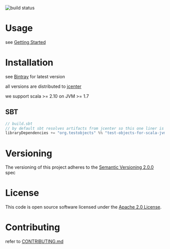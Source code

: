 ![build status](https://travis-ci.org/test-objects/test-objects-for-scala-jvm1.7.svg?branch=master)

# Usage
see [Getting Started](docs/GettingStarted.md)

# Installation
see [Bintray](https://bintray.com/test-objects/maven/test-objects-for-scala-jvm1.7) for latest version

all versions are distributed to [jcenter](https://bintray.com/bintray/jcenter)

we support scala >= 2.10 on JVM >= 1.7

## SBT

```SCALA
// build.sbt
// by default sbt resolves artifacts from jcenter so this one liner is all that's needed : ) 
libraryDependencies += "org.testobjects" %% "test-objects-for-scala-jvm1-7" % testObjectsForScalaJvm1_7Version

```

# Versioning

The versioning of this project adheres to the [Semantic Versioning 2.0.0](http://semver.org/spec/v2.0.0.html) spec

# License

This code is open source software licensed under the [Apache 2.0 License](http://www.apache.org/licenses/LICENSE-2.0).

# Contributing

refer to [CONTRIBUTING.md](CONTRIBUTING.md)

